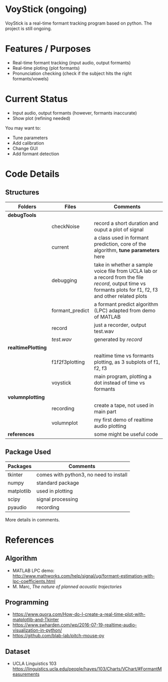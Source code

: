 # VoyStick (ongoing)

VoyStick is a real-time formant tracking program based on python. The project is still ongoing.

# Features / Purposes
  - Real-time formant tracking (input audio, output formants)
  - Real-time ploting (plot formants)
  - Pronunciation checking (check if the subject hits the right formants/vowels)

# Current Status

  - Input audio, output formants (however, formants inaccurate)
  - Show plot (refining needed)


You may want to:
  - Tune parameters
  - Add calibration
  - Change GUI
  - Add formant detection 

# Code Details
## Structures 
| Folders | Files | Comments |
| ------ | ------ | ------ |
| **debugTools** | | |
| |checkNoise | record a short duration and ouput a plot of signal |
|| current | a class used in formant prediction, core of the algorithm, **tune parameters** here|
||debugging | take in whether a sample voice file from UCLA lab or a record from the file *record*, output time vs formants plots for f1, f2, f3 and other related plots|
|| formant_predict | a formant predict algorithm (LPC) adapted from demo of MATLAB |
|| record | just a recorder, output test.wav|
|| *test.wav*| generated by *record* |
|**realtimePlotting**| | |
|| f1f2f3plotting | realtime time vs formants plotting, as 3 subplots of f1, f2, f3|
|| voystick | main program, plotting a dot instead of time vs formants|
|**volumnplotting**| | |
||recording  | create a tape, not used in main part |
|| volumnplot | my first demo of realtime audio plotting |
|**references** | | some might be useful code |


## Package Used
| Packages | Comments |
| ------ | ------ |
| tkinter | comes with python3, no need to install |
| numpy | standard package |
| matplotlib | used in plotting |
| scipy | signal processing |
| pyaudio | recording |

More details in comments.


# References
## Algorithm
- MATLAB LPC demo: http://www.mathworks.com/help/signal/ug/formant-estimation-with-lpc-coefficients.html
- M. Marc, *The nature of planned acoustic trajectories*
 
## Programming
- https://www.quora.com/How-do-I-create-a-real-time-plot-with-matplotlib-and-Tkinter
- https://www.swharden.com/wp/2016-07-19-realtime-audio-visualization-in-python/
- https://github.com/blab-lab/pitch-mouse-py

## Dataset
- UCLA Linguistics 103 https://linguistics.ucla.edu/people/hayes/103/Charts/VChart/#FormantMeasurements




  
